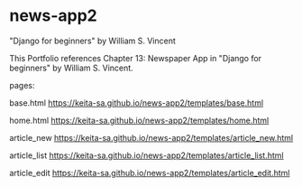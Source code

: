 # news-app2

"Django for beginners" by William S. Vincent

This Portfolio references Chapter 13: Newspaper App in "Django for beginners" by William S. Vincent.

pages: 

base.html https://keita-sa.github.io/news-app2/templates/base.html

home.html https://keita-sa.github.io/news-app2/templates/home.html

article_new https://keita-sa.github.io/news-app2/templates/article_new.html

article_list https://keita-sa.github.io/news-app2/templates/article_list.html

article_edit https://keita-sa.github.io/news-app2/templates/article_edit.html
